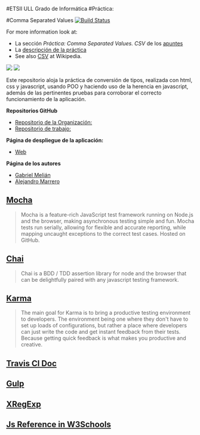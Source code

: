 #ETSII ULL Grado de Informática
#Práctica:

#Comma Separated Values [![Build Status](https://travis-ci.org/marreA/localstorage-jquery-underscore-express-sass-heroku-ga.svg?branch=master)](https://travis-ci.org/marreA/localstorage-jquery-underscore-express-sass-heroku-ga)

For more information look at:

* La sección *Práctica: Comma Separated Values. CSV* de los [apuntes](http://crguezl.github.io/pl-html/node11.html)
* La [descripción de la práctica](https://casianorodriguezleon.gitbooks.io/pl1516/content/practicas/csv.html)
* See also [CSV](http://en.wikipedia.org/wiki/Comma-separated_values) at Wikipedia.

![](https://karma-runner.github.io/assets/img/banner.png)
![](https://cdn.travis-ci.org/images/travis-mascot-150-3791701416eeee8479e23fe4bb7edf4f.png)


Este repositorio aloja la práctica de conversión de tipos, realizada con html, css y javascript, usando POO y haciendo uso de la herencia en javascript, además de las pertinentes pruebas para corroborar el correcto funcionamiento de la aplicación.


**Repositorios GitHub**
* [Repositorio de la Organización:](https://github.com/ULL-ESIT-GRADOII-PL/localstorage-jquery-underscore-express-sass-heroku-ga.git)
* [Repositorio de trabajo: ](https://github.com/marreA/localstorage-jquery-underscore-express-sass-heroku-ga.git)

**Página de despliegue de la aplicación:**
* [Web](#)

**Página de los autores**

* [Gabriel Melián](https://alu0100819786.github.io)
* [Alejandro Marrero](https://marreA.github.io/)

## [Mocha](https://mochajs.org/)
>Mocha is a feature-rich JavaScript test framework running on Node.js and the browser, making asynchronous testing simple and fun. Mocha tests run serially, allowing for flexible and accurate reporting, while mapping uncaught exceptions to the correct test cases. Hosted on GitHub.

## [Chai](http://chaijs.com/)
>Chai is a BDD / TDD assertion library for node and the browser that can be delightfully paired with any javascript testing framework.

## [Karma](https://karma-runner.github.io/0.13/index.html)
>The main goal for Karma is to bring a productive testing environment to developers. The environment being one where they don't have to set up loads of configurations, but rather a place where developers can just write the code and get instant feedback from their tests. Because getting quick feedback is what makes you productive and creative.

## [Travis CI Doc](https://docs.travis-ci.com/)
## [Gulp](http://gulpjs.com/)

## [XRegExp](http://xregexp.com/)

## [Js Reference in W3Schools](http://www.w3schools.com/js/)

